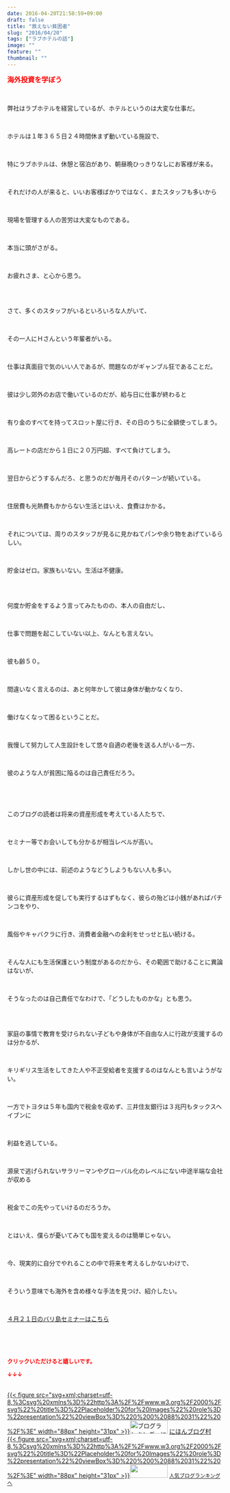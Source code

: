 ```yaml
---
date: 2016-04-20T21:50:59+09:00
draft: false
title: "救えない貧困者"
slug: "2016/04/20"
tags: ["ラブホテルの話"]
image: ""
feature: ""
thumbnail: ""
---
```

<p><font color="#ff0000" size="3"><strong>海外投資を学ぼう</strong></font></p><br/><p>弊社はラブホテルを経営しているが、ホテルというのは大変な仕事だ。</p><br/><p>ホテルは１年３６５日２４時間休まず動いている施設で、</p><br/><p>特にラブホテルは、休憩と宿泊があり、朝昼晩ひっきりなしにお客様が来る。</p><br/><p>それだけの人が来ると、いいお客様ばかりではなく、またスタッフも多いから</p><br/><p>現場を管理する人の苦労は大変なものである。</p><br/><p>本当に頭がさがる。</p><br/><p>お疲れさま、と心から思う。</p><br/><br/><p>さて、多くのスタッフがいるといろいろな人がいて、</p><br/><p>その一人にＨさんという年輩者がいる。</p><br/><p>仕事は真面目で気のいい人であるが、問題なのがギャンブル狂であることだ。</p><br/><p>彼は少し郊外のお店で働いているのだが、給与日に仕事が終わると</p><br/><p>有り金のすべてを持ってスロット屋に行き、その日のうちに全額使ってしまう。</p><br/><p>高レートの店だから１日に２０万円超、すべて負けてしまう。</p><br/><p>翌日からどうするんだろ、と思うのだが毎月そのパターンが続いている。</p><br/><p>住居費も光熱費もかからない生活とはいえ、食費はかかる。</p><br/><p>それについては、周りのスタッフが見るに見かねてパンや余り物をあげているらしい。</p><br/><p>貯金はゼロ。家族もいない。生活は不健康。</p><br/><br/><p>何度か貯金をするよう言ってみたものの、本人の自由だし、</p><br/><p>仕事で問題を起こしていない以上、なんとも言えない。</p><br/><p>彼も齢５０。</p><br/><p>間違いなく言えるのは、あと何年かして彼は身体が動かなくなり、</p><br/><p>働けなくなって困るということだ。</p><br/><p>我慢して努力して人生設計をして悠々自適の老後を送る人がいる一方、</p><br/><p>彼のような人が貧困に陥るのは自己責任だろう。</p><br/><p><br/></p><p>このブログの読者は将来の資産形成を考えている人たちで、</p><br/><p>セミナー等でお会いしても分かるが相当レベルが高い。</p><br/><p>しかし世の中には、前述のようなどうしようもない人も多い。</p><br/><p>彼らに資産形成を促しても実行するはずもなく、彼らの殆どは小銭があればパチンコをやり、</p><br/><p>風俗やキャバクラに行き、消費者金融への金利をせっせと払い続ける。</p><br/><p>そんな人にも生活保護という制度があるのだから、その範囲で助けることに異論はないが、</p><br/><p>そうなったのは自己責任でなわけで、「どうしたものかな」とも思う。</p><br/><br/><p>家庭の事情で教育を受けられない子どもや身体が不自由な人に行政が支援するのは分かるが、</p><br/><p>キリギリス生活をしてきた人や不正受給者を支援するのはなんとも言いようがない。</p><br/><p>一方でトヨタは５年も国内で税金を収めず、三井住友銀行は３兆円もタックスヘイブンに</p><br/><p>利益を逃している。</p><br/><p>源泉で逃げられないサラリーマンやグローバル化のレベルにない中途半端な会社が収める</p><br/><p>税金でこの先やっていけるのだろうか。</p><br/><p>とはいえ、僕らが憂いてみても国を変えるのは簡単じゃない。</p><br/><p>今、現実的に自分でやれることの中で将来を考えるしかないわけで、</p><br/><p>そういう意味でも海外を含め様々な手法を見つけ、紹介したい。<br/></p><br/><p><a href="iin.co.jp" target="_blank">４月２１日のバリ島セミナーはこちら</a><a href="iin.co.jp"></a></p><br/><br/><br/><p><font color="#ff0000" size="2"><strong>クリックいただけると嬉しいです。<br/></strong></font></p><p><font color="#ff0000" size="2"><strong>↓↓↓</strong></font></p><p><br/><a href="http://www.blogmura.com/ranking.html" target="_blank">{{< figure src="svg+xml;charset=utf-8,%3Csvg%20xmlns%3D%22http%3A%2F%2Fwww.w3.org%2F2000%2Fsvg%22%20title%3D%22Placeholder%20for%20Images%22%20role%3D%22presentation%22%20viewBox%3D%220%200%2088%2031%22%20%2F%3E" width="88px" height="31px" >}}<noscript><img border="0" alt="ブログランキング・にほんブログ村へ" src="https://img-proxy.blog-video.jp/images?url=http%3A%2F%2Fwww.blogmura.com%2Fimg%2Fwww88_31.gif" width="88" height="31"></noscript></a> <a href="http://www.blogmura.com/ranking.html" target="_blank">にほんブログ村</a> <br/><a title="人気ブログランキングへ" href="link.php?1804582">{{< figure src="svg+xml;charset=utf-8,%3Csvg%20xmlns%3D%22http%3A%2F%2Fwww.w3.org%2F2000%2Fsvg%22%20title%3D%22Placeholder%20for%20Images%22%20role%3D%22presentation%22%20viewBox%3D%220%200%2088%2031%22%20%2F%3E" width="88px" height="31px" >}}<noscript><img border="0" src="https://blog.with2.net/img/banner/banner_22.gif" width="88" height="31"></noscript></a> <a style="FONT-SIZE: 12px" href="link.php?1804582">人気ブログランキングへ</a> </p>

